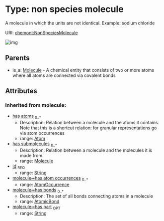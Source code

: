 
# Type: non species molecule


A molecule in which the units are not identical. Example: sodium chloride

URI: [chemont:NonSpeciesMolecule](https://w3id.org/chemont/NonSpeciesMolecule)


![img](http://yuml.me/diagram/nofunky;dir:TB/class/[Molecule]^-[NonSpeciesMolecule&#124;has_part(i):string%20%3F;id(i):string],[Molecule],[AtomicBond],[AtomOccurrence],[Atom])

## Parents

 *  is_a: [Molecule](Molecule.md) - A chemical entity that consists of two or more atoms where all atoms are connected via covalent bonds

## Attributes


### Inherited from molecule:

 * [has atoms](has_atoms.md)  <sub>0..*</sub>
    * Description: Relation between a molecule and the atoms it contains. Note that this is a shortcut relation: for granular representations go via atom occurrences
    * range: [Atom](Atom.md)
 * [has submolecules](has_submolecules.md)  <sub>0..*</sub>
    * Description: Relation between a molecule and the molecules it is made from.
    * range: [Molecule](Molecule.md)
 * [id](id.md)  <sub>REQ</sub>
    * range: [String](types/String.md)
 * [molecule➞has atom occurrences](molecule_has_atom_occurrences.md)  <sub>0..*</sub>
    * range: [AtomOccurrence](AtomOccurrence.md)
 * [molecule➞has bonds](molecule_has_bonds.md)  <sub>0..*</sub>
    * Description: The set of all bonds connecting atoms in a molecule
    * range: [AtomicBond](AtomicBond.md)
 * [molecule➞has part](molecule_has_part.md)  <sub>OPT</sub>
    * range: [String](types/String.md)
